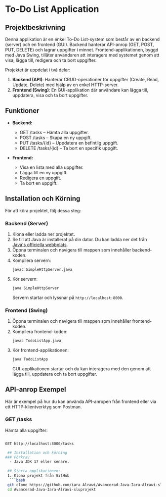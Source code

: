 
# To-Do List Application

## Projektbeskrivning

Denna applikation är en enkel To-Do List-system som består av en backend (server) och en frontend (GUI). Backend hanterar API-anrop (GET, POST, PUT, DELETE) och lagrar uppgifter i minnet. Frontend-applikationen, byggd med Java Swing, tillåter användaren att interagera med systemet genom att visa, lägga till, redigera och ta bort uppgifter.

Projektet är uppdelat i två delar:
1. **Backend (API)**: Hanterar CRUD-operationer för uppgifter (Create, Read, Update, Delete) med hjälp av en enkel HTTP-server.
2. **Frontend (Swing)**: En GUI-applikation där användare kan lägga till, uppdatera, visa och ta bort uppgifter.

## Funktioner

- **Backend:**
  - GET /tasks – Hämta alla uppgifter.
  - POST /tasks – Skapa en ny uppgift.
  - PUT /tasks/{id} – Uppdatera en befintlig uppgift.
  - DELETE /tasks/{id} – Ta bort en specifik uppgift.

- **Frontend:**
  - Visa en lista med alla uppgifter.
  - Lägga till en ny uppgift.
  - Redigera en uppgift.
  - Ta bort en uppgift.

## Installation och Körning

För att köra projektet, följ dessa steg:

### Backend (Server)
1. Klona eller ladda ner projektet.
2. Se till att Java är installerat på din dator. Du kan ladda ner det från [Java's officiella webbplats](https://www.oracle.com/java/technologies/javase-jdk11-downloads.html).
3. Öppna terminalen och navigera till mappen som innehåller backend-koden.
4. Kompilera servern:
    ```bash
    javac SimpleHttpServer.java
    ```
5. Kör servern:
    ```bash
    java SimpleHttpServer
    ```
    Servern startar och lyssnar på `http://localhost:8000`.

### Frontend (Swing)
1. Öppna terminalen och navigera till mappen som innehåller frontend-koden.
2. Kompilera frontend-koden:
    ```bash
    javac TodoListApp.java
    ```
3. Kör frontend-applikationen:
    ```bash
    java TodoListApp
    ```
    GUI-applikationen startar och du kan interagera med den genom att lägga till, uppdatera och ta bort uppgifter.

## API-anrop Exempel

Här är exempel på hur du kan använda API-anropen från frontend eller via ett HTTP-klientverktyg som Postman.

### GET /tasks
Hämta alla uppgifter:
```bash

GET http://localhost:8000/tasks

 ## Installation och körning
### Förkrav
  - Java JDK 17 eller senare.
   
 ## Starta applikationen:
 1. Klona projekt från GitHub
  ```bash
 git clone https://github.com/iara Alrawi/Avancerad-Java-Iara-Alrawi-slutprojekt
 cd Avancerad-Java-Iara-Alrawi-sluprojekt  
